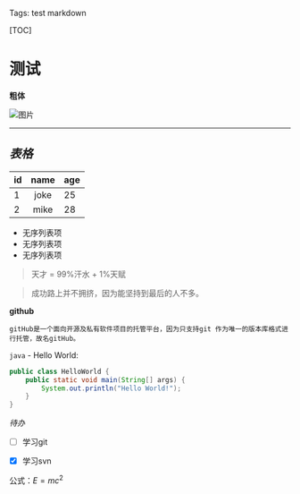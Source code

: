 Tags: test markdown

[TOC]

# 测试

**粗体**

![图片](https://avatars0.githubusercontent.com/u/17309053?v=4&s=40)

---

## *表格*

id | name | age
-- | :--: | ---
1  | joke | 25
2  | mike | 28

- 无序列表项
- 无序列表项
- 无序列表项

> 天才 = 99%汗水 + 1%天赋

> 成功路上并不拥挤，因为能坚持到最后的人不多。

**github**

    gitHub是一个面向开源及私有软件项目的托管平台，因为只支持git 作为唯一的版本库格式进行托管，故名gitHub。


`java` - Hello World:
``` java
public class HelloWorld {
    public static void main(String[] args) {
        System.out.println("Hello World!");
    }
}
```


*待办*

- [ ] 学习git
- [x] 学习svn


公式：$E=mc^2$
